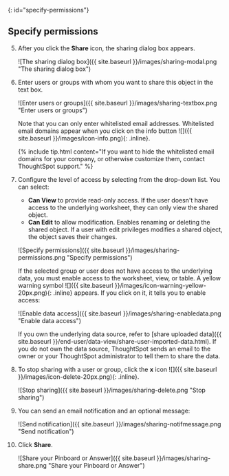 {: id="specify-permissions"}
## Specify permissions
5. After you click the **Share** icon, the sharing dialog box appears.

    ![The sharing dialog box]({{ site.baseurl }}/images/sharing-modal.png "The sharing dialog box")

4. Enter users or groups with whom you want to share this object in the text box.

    ![Enter users or groups]({{ site.baseurl }}/images/sharing-textbox.png "Enter users or groups")

    Note that you can only enter whitelisted email addresses. Whitelisted email domains appear when you click on the info button ![]({{ site.baseurl }}/images/icon-info.png){: .inline}.

    {% include tip.html content="If you want to hide the whitelisted email domains for your company, or otherwise customize them, contact ThoughtSpot support." %}

5. Configure the level of access by selecting from the drop-down list. You can select:
    -   **Can View** to provide read-only access. If the user doesn't have access to the underlying worksheet, they can only view the shared object.
    -   **Can Edit** to allow modification. Enables renaming or deleting the shared object. If a user with edit privileges modifies a shared object, the object saves their changes.

    ![Specify permissions]({{ site.baseurl }}/images/sharing-permissions.png "Specify permissions")

    If the selected group or user does not have access to the underlying data, you must enable access to the worksheet, view, or table. A yellow warning symbol ![]({{ site.baseurl }}/images/icon-warning-yellow-20px.png){: .inline} appears. If you click on it, it tells you to enable access:

    ![Enable data access]({{ site.baseurl }}/images/sharing-enabledata.png "Enable data access")

    If you own the underlying data source, refer to [share uploaded data]({{ site.baseurl }}/end-user/data-view/share-user-imported-data.html). If you do not own the data source, ThoughtSpot sends an email to the owner or your ThoughtSpot administrator to tell them to share the data.

6. To stop sharing with a user or group, click the **x** icon ![]({{ site.baseurl }}/images/icon-delete-20px.png){: .inline}.

    ![Stop sharing]({{ site.baseurl }}/images/sharing-delete.png "Stop sharing")
    <!--{% include image.html file="sharing-delete.png" title="Stop sharing" alt="Click the 'x' icon to delete a user or group." caption="Stop sharing" %}-->

6. You can send an email notification and an optional message:

    ![Send notification]({{ site.baseurl }}/images/sharing-notifmessage.png "Send notification")
    <!--{% include image.html file="sharing-notifmessage.png" title="Send notification" alt="Send a notification email and add an optional message." caption="Send notification" %}-->

6. Click **Share**.

    ![Share your Pinboard or Answer]({{ site.baseurl }}/images/sharing-share.png "Share your Pinboard or Answer")

